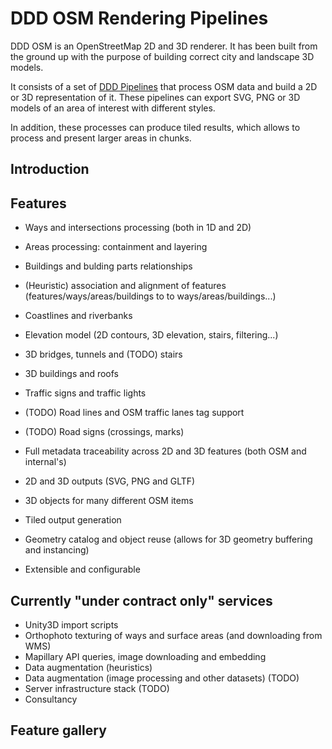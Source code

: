 # DDD OSM Rendering Pipelines

DDD OSM is an OpenStreetMap 2D and 3D renderer. It has been built
from the ground up with the purpose of building correct city and
landscape 3D models.

It consists of a set of [DDD Pipelines]() that process OSM data and
build a 2D or 3D representation of it. These pipelines can export SVG,
PNG or 3D models of an area of interest with different styles.

In addition, these processes can produce tiled results, which allows to
process and present larger areas in chunks.

## Introduction


## Features

- Ways and intersections processing (both in 1D and 2D)
- Areas processing: containment and layering
- Buildings and bulding parts relationships
- (Heuristic) association and alignment of features (features/ways/areas/buildings to to ways/areas/buildings...)
- Coastlines and riverbanks
- Elevation model (2D contours, 3D elevation, stairs, filtering...)
- 3D bridges, tunnels and (TODO) stairs
- 3D buildings and roofs
- Traffic signs and traffic lights
- (TODO) Road lines and OSM traffic lanes tag support
- (TODO) Road signs (crossings, marks)

- Full metadata traceability across 2D and 3D features (both OSM and internal's)
- 2D and 3D outputs (SVG, PNG and GLTF)
- 3D objects for many different OSM items
- Tiled output generation
- Geometry catalog and object reuse (allows for 3D geometry buffering and instancing)
- Extensible and configurable

## Currently "under contract only" services

- Unity3D import scripts
- Orthophoto texturing of ways and surface areas (and downloading from WMS)
- Mapillary API queries, image downloading and embedding
- Data augmentation (heuristics)
- Data augmentation (image processing and other datasets) (TODO)
- Server infrastructure stack (TODO)
- Consultancy

## Feature gallery


